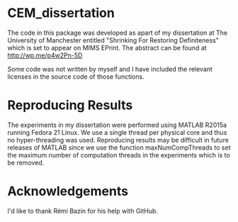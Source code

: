 # CEM_dissertation

The code in this package was developed as apart of my dissertation at The University of Manchester entitled "Shrinking For Restoring Definiteness" which is set to appear on MIMS EPrint. The abstract can be found at http://wp.me/p4w2Pn-5D

Some code was not written by myself and I have included the relevant licenses in the source code of those functions.

# Reproducing Results

The experiments in my dissertation were performed using MATLAB R2015a running Fedora 21 Linux. We use a single thread per physical core and thus no hyper-threading was used. Reproducing results may be difficult in future releases of MATLAB since we use the function maxNumCompThreads to set the maximum number of computation threads in the experiments which is to be removed.

# Acknowledgements

I'd like to thank Rémi Bazin for his help with GitHub.
